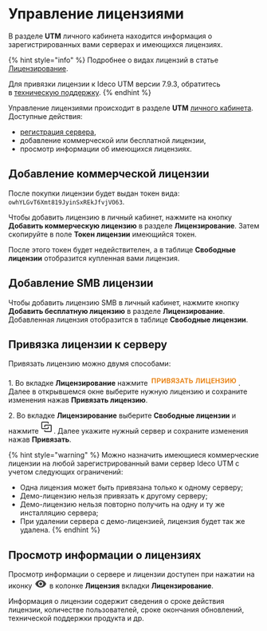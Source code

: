 # Управление лицензиями

В разделе **UTM** личного кабинета находится информация о зарегистрированных вами серверах и имеющихся лицензиях.

{% hint style="info" %}
Подробнее о видах лицензий в статье [Лицензирование](../general/license.md).

Для привязки лицензии к Ideco UTM версии 7.9.3, обратитесь в [техническую поддержку](../general/technical-support.md).
{% endhint %}

Управление лицензиями происходит в разделе **UTM** [личного кабинета](https://my.ideco.ru/). Доступные действия:

* [регистрация сервера](server-registration.md),
* добавление коммерческой или бесплатной лицензии,
* просмотр информации об имеющихся лицензиях.

## Добавление коммерческой лицензии

После покупки лицензии будет выдан токен вида: `owhYLGvT6Xmt819JyinSxREkJfvjVO63`.

Чтобы добавить лицензию в личный кабинет, нажмите на кнопку **Добавить коммерческую лицензию** в разделе **Лицензирование**. Затем скопируйте в поле **Токен лицензии** имеющийся токен.

После этого токен будет недействителен, а в таблице **Свободные лицензии** отобразится купленная вами лицензия.

## Добавление SMB лицензии

Чтобы добавить лицензию SMB в личный кабинет, нажмите кнопку **Добавить бесплатную лицензию** в разделе **Лицензирование**. Добавленная лицензия отобразится в таблице **Свободные лицензии**.

## Привязка лицензии к серверу

Привязать лицензию можно двумя способами:

1\. Во вкладке **Лицензирование** нажмите ![](../.gitbook/assets/icon-lk-licens.png). Далее в открывшемся окне выберите нужную лицензию и сохраните изменения нажав **Привязать лицензию**.

2\. Во вкладке **Лицензирование** выберите **Свободные лицензии** и нажмите ![](../.gitbook/assets/icon-lk.png). Далее укажите нужный сервер и сохраните изменения нажав **Привязать**.

{% hint style="warning" %}
Можно назначить имеющиеся коммерческие лицензии на любой зарегистрированный вами сервер Ideco UTM с учетом следующих ограничений:

* Одна лицензия может быть привязана только к одному серверу;
* Демо-лицензию нельзя привязать к другому серверу;
* Демо-лицензию нельзя повторно получить на одну и ту же инсталляцию сервера;
* При удалении сервера с демо-лицензией, лицензия будет так же удалена.
{% endhint %}

## Просмотр информации о лицензиях

Просмотр информации о сервере и лицензии доступен при нажатии на иконку ![](../.gitbook/assets/eye-icon.png) в колонке **Лицензия** вкладки **Лицензирование**.

Информация о лицензии содержит сведения о сроке действия лицензии, количестве пользователей, сроке окончания обновлений, технической поддержки продукта и др.

